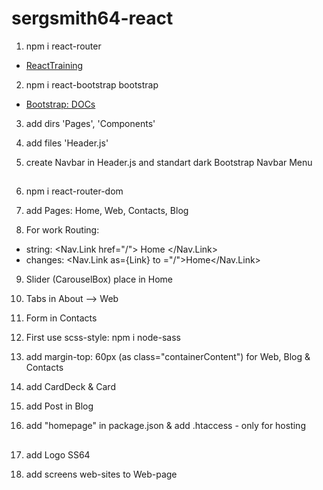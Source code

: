 # sergsmith64-react

1. npm i react-router
* [ReactTraining](https://reacttraining.com/react-router/core/guides/quick-start)

2. npm i react-bootstrap bootstrap
* [Bootstrap: DOCs](https://react-bootstrap.github.io)

3. add dirs 'Pages', 'Components'

4. add files 'Header.js'

5. create Navbar in Header.js and standart dark Bootstrap Navbar Menu

##

6. npm i react-router-dom

7. add Pages: Home, Web, Contacts, Blog

8. For work Routing:
* string: <Nav.Link href="/"> Home </Nav.Link>
* changes: <Nav.Link as={Link} to ="/">Home</Nav.Link>

9. Slider (CarouselBox) place in Home

10. Tabs in About --> Web

11. Form in Contacts

12. First use scss-style: npm i node-sass

13. add margin-top: 60px (as class="containerContent") for Web, Blog & Contacts

14. add CardDeck & Card

15. add Post in Blog

16. add "homepage" in package.json & add .htaccess - only for hosting

##

17. add Logo SS64

18. add screens web-sites to Web-page